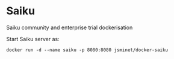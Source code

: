 # Saiku
Saiku community and enterprise trial dockerisation

Start Saiku server as:

```
docker run -d --name saiku -p 8080:8080 jsminet/docker-saiku
```
